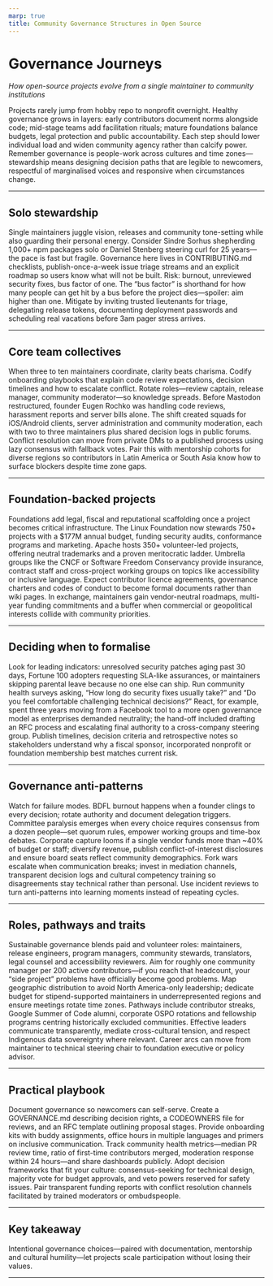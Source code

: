 ```yaml
---
marp: true
title: Community Governance Structures in Open Source
---
```


# Governance Journeys
*How open-source projects evolve from a single maintainer to community institutions*

Projects rarely jump from hobby repo to nonprofit overnight. Healthy governance grows in layers: early contributors document norms alongside code; mid-stage teams add facilitation rituals; mature foundations balance budgets, legal protection and public accountability. Each step should lower individual load and widen community agency rather than calcify power. Remember governance is people-work across cultures and time zones—stewardship means designing decision paths that are legible to newcomers, respectful of marginalised voices and responsive when circumstances change.

---

## Solo stewardship
Single maintainers juggle vision, releases and community tone-setting while also guarding their personal energy. Consider Sindre Sorhus shepherding 1,000+ npm packages solo or Daniel Stenberg steering curl for 25 years—the pace is fast but fragile. Governance here lives in CONTRIBUTING.md checklists, publish-once-a-week issue triage streams and an explicit roadmap so users know what will not be built. Risk: burnout, unreviewed security fixes, bus factor of one. The “bus factor” is shorthand for how many people can get hit by a bus before the project dies—spoiler: aim higher than one. Mitigate by inviting trusted lieutenants for triage, delegating release tokens, documenting deployment passwords and scheduling real vacations before 3am pager stress arrives.

---

## Core team collectives
When three to ten maintainers coordinate, clarity beats charisma. Codify onboarding playbooks that explain code review expectations, decision timelines and how to escalate conflict. Rotate roles—review captain, release manager, community moderator—so knowledge spreads. Before Mastodon restructured, founder Eugen Rochko was handling code reviews, harassment reports and server bills alone. The shift created squads for iOS/Android clients, server administration and community moderation, each with two to three maintainers plus shared decision logs in public forums. Conflict resolution can move from private DMs to a published process using lazy consensus with fallback votes. Pair this with mentorship cohorts for diverse regions so contributors in Latin America or South Asia know how to surface blockers despite time zone gaps.

---

## Foundation-backed projects
Foundations add legal, fiscal and reputational scaffolding once a project becomes critical infrastructure. The Linux Foundation now stewards 750+ projects with a $177M annual budget, funding security audits, conformance programs and marketing. Apache hosts 350+ volunteer-led projects, offering neutral trademarks and a proven meritocratic ladder. Umbrella groups like the CNCF or Software Freedom Conservancy provide insurance, contract staff and cross-project working groups on topics like accessibility or inclusive language. Expect contributor licence agreements, governance charters and codes of conduct to become formal documents rather than wiki pages. In exchange, maintainers gain vendor-neutral roadmaps, multi-year funding commitments and a buffer when commercial or geopolitical interests collide with community priorities.

---

## Deciding when to formalise
Look for leading indicators: unresolved security patches aging past 30 days, Fortune 100 adopters requesting SLA-like assurances, or maintainers skipping parental leave because no one else can ship. Run community health surveys asking, “How long do security fixes usually take?” and “Do you feel comfortable challenging technical decisions?” React, for example, spent three years moving from a Facebook tool to a more open governance model as enterprises demanded neutrality; the hand-off included drafting an RFC process and escalating final authority to a cross-company steering group. Publish timelines, decision criteria and retrospective notes so stakeholders understand why a fiscal sponsor, incorporated nonprofit or foundation membership best matches current risk.

---

## Governance anti-patterns
Watch for failure modes. BDFL burnout happens when a founder clings to every decision; rotate authority and document delegation triggers. Committee paralysis emerges when every choice requires consensus from a dozen people—set quorum rules, empower working groups and time-box debates. Corporate capture looms if a single vendor funds more than ~40% of budget or staff; diversify revenue, publish conflict-of-interest disclosures and ensure board seats reflect community demographics. Fork wars escalate when communication breaks; invest in mediation channels, transparent decision logs and cultural competency training so disagreements stay technical rather than personal. Use incident reviews to turn anti-patterns into learning moments instead of repeating cycles.

---

## Roles, pathways and traits
Sustainable governance blends paid and volunteer roles: maintainers, release engineers, program managers, community stewards, translators, legal counsel and accessibility reviewers. Aim for roughly one community manager per 200 active contributors—if you reach that headcount, your “side project” problems have officially become good problems. Map geographic distribution to avoid North America-only leadership; dedicate budget for stipend-supported maintainers in underrepresented regions and ensure meetings rotate time zones. Pathways include contributor streaks, Google Summer of Code alumni, corporate OSPO rotations and fellowship programs centring historically excluded communities. Effective leaders communicate transparently, mediate cross-cultural tension, and respect Indigenous data sovereignty where relevant. Career arcs can move from maintainer to technical steering chair to foundation executive or policy advisor.

---

## Practical playbook
Document governance so newcomers can self-serve. Create a GOVERNANCE.md describing decision rights, a CODEOWNERS file for reviews, and an RFC template outlining proposal stages. Provide onboarding kits with buddy assignments, office hours in multiple languages and primers on inclusive communication. Track community health metrics—median PR review time, ratio of first-time contributors merged, moderation response within 24 hours—and share dashboards publicly. Adopt decision frameworks that fit your culture: consensus-seeking for technical design, majority vote for budget approvals, and veto powers reserved for safety issues. Pair transparent funding reports with conflict resolution channels facilitated by trained moderators or ombudspeople.

---

## Key takeaway
Intentional governance choices—paired with documentation, mentorship and cultural humility—let projects scale participation without losing their values.

---
